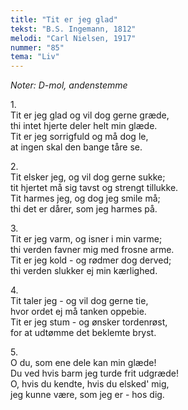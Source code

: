 ```yaml
---
title: "Tit er jeg glad"
tekst: "B.S. Ingemann, 1812"
melodi: "Carl Nielsen, 1917"
nummer: "85"
tema: "Liv"
---
```

*Noter: D-mol, andenstemme* <br>

1\.\
Tit er jeg glad og vil dog gerne græde,<br>
thi intet hjerte deler helt min glæde.<br>
Tit er jeg sorrigfuld og må dog le,<br>
at ingen skal den bange tåre se.<br>

2\.\
Tit elsker jeg, og vil dog gerne sukke;<br>
tit hjertet må sig tavst og strengt tillukke.<br>
Tit harmes jeg, og dog jeg smile må;<br>
thi det er dårer, som jeg harmes på.<br>

3\.\
Tit er jeg varm, og isner i min varme;<br>
thi verden favner mig med frosne arme.<br>
Tit er jeg kold - og rødmer dog derved;<br>
thi verden slukker ej min kærlighed.<br>

4\.\
Tit taler jeg - og vil dog gerne tie,<br>
hvor ordet ej må tanken oppebie.<br>
Tit er jeg stum - og ønsker tordenrøst,<br>
for at udtømme det beklemte bryst.<br>

5\.\
O du, som ene dele kan min glæde!<br>
Du ved hvis barm jeg turde frit udgræde!<br>
O, hvis du kendte, hvis du elsked' mig,<br>
jeg kunne være, som jeg er - hos dig.<br>
